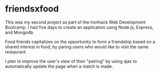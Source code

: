 # friendsxfood

This was my second project as part of the Ironhack Web Development Bootcamp. 
I had five days to create an application using Node.js, Express, and Mongodb. 

Food friends capitalizes on the opportunity to form a friendship based on a shared interest in food, 
by paring users who would like to visit the same restaurant. 

I plan to improve the user's view of their "pairing" by using ajax to automatically update the page
when a match is made.
